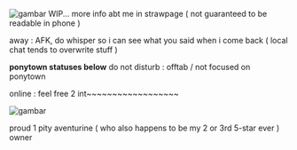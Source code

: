 ![gambar](https://github.com/user-attachments/assets/f9170995-caab-4ca0-86a3-d7db03939e30) WIP... more info abt me in strawpage ( not guaranteed to be readable in phone )

away : AFK, do whisper so i can see what you said when i come back ( local chat tends to overwrite stuff )

**ponytown statuses below**
do not disturb : offtab / not focused on ponytown

online : feel free 2 int~~~~~~~~~~~~~~~~~~ 

![gambar](https://github.com/user-attachments/assets/d52f4684-4012-498a-8561-98991715efc8)

proud 1 pity aventurine ( who also happens to be my 2 or 3rd 5-star ever ) owner
